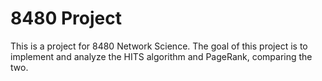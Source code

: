 # 8480 Project
 This is a project for 8480 Network Science. The goal of this project is to implement and analyze the HITS algorithm and PageRank, comparing the two.
